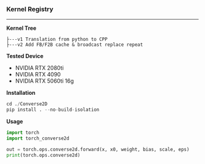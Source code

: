 ### Kernel Registry

---

**Kernel Tree**

```
├---v1 Translation from python to CPP
├---v2 Add FB/F2B cache & broadcast replace repeat
```

**Tested Device**

- NVIDIA RTX 2080ti
- NVIDIA RTX 4090
- NVIDIA RTX 5060ti 16g

**Installation**

```python
cd ./Converse2D
pip install . --no-build-isolation
```

**Usage**

```python
import torch
import torch_converse2d

out = torch.ops.converse2d.forward(x, x0, weight, bias, scale, eps)
print(torch.ops.converse2d)
```
